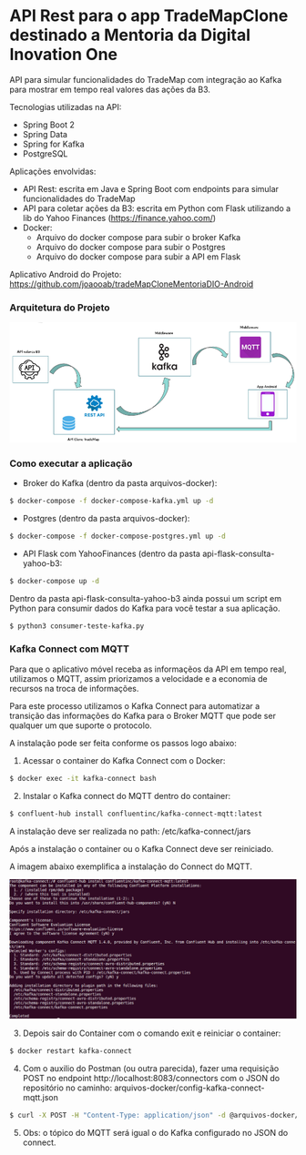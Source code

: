 # API Rest para o app TradeMapClone destinado a Mentoria da Digital Inovation One

API para simular funcionalidades do TradeMap com integração ao Kafka para mostrar em tempo real valores das ações da B3.

Tecnologias utilizadas na API:
- Spring Boot 2
- Spring Data
- Spring for Kafka
- PostgreSQL

Aplicações envolvidas:
- API Rest: escrita em Java e Spring Boot com endpoints para simular funcionalidades do TradeMap
- API para coletar ações da B3: escrita em Python com Flask utilizando a lib do Yahoo Finances (https://finance.yahoo.com/)
- Docker:
  - Arquivo do docker compose para subir o broker Kafka
  - Arquivo do docker compose para subir o Postgres
  - Arquivo do docker compose para subir a API em Flask
  
Aplicativo Android do Projeto: https://github.com/joaooab/tradeMapCloneMentoriaDIO-Android
  
### Arquitetura do Projeto
![alt text](https://github.com/cicerojmm/tradeMapCloneMentoriaDIO/blob/main/images/arquitetura-projeto.png)

### Como executar a aplicação

- Broker do Kafka (dentro da pasta arquivos-docker):
```sh
$ docker-compose -f docker-compose-kafka.yml up -d
```
- Postgres (dentro da pasta arquivos-docker):
```sh
$ docker-compose -f docker-compose-postgres.yml up -d
```
- API Flask com YahooFinances (dentro da pasta api-flask-consulta-yahoo-b3:
```sh
$ docker-compose up -d
```
Dentro da pasta api-flask-consulta-yahoo-b3 ainda possui um script em Python para consumir dados do Kafka para você testar a sua aplicação.
```sh
$ python3 consumer-teste-kafka.py
```

### Kafka Connect com MQTT

Para que o aplicativo móvel receba as informaçẽos da API em tempo real, utilizamos o MQTT, assim priorizamos a velocidade e a economia de recursos na troca de informações.

Para este processo utilizamos o Kafka Connect para automatizar a transição das informações do Kafka para o Broker MQTT que pode ser qualquer um que suporte o protocolo.

A instalação pode ser feita conforme os passos logo abaixo:
1. Acessar o container do Kafka Connect com o Docker:
```sh
$ docker exec -it kafka-connect bash
```
2. Instalar o Kafka connect do MQTT dentro do container:
```sh
$ confluent-hub install confluentinc/kafka-connect-mqtt:latest
```

A instalação deve ser realizada no path: /etc/kafka-connect/jars

Após a instalação o container ou o Kafka Connect deve ser reiniciado.

A imagem abaixo exemplifica a instalação do Connect do MQTT.

![alt text](https://github.com/cicerojmm/tradeMapCloneMentoriaDIO/blob/main/images/install-kafka-connect-mqtt.png)

3. Depois sair do Container com o comando exit e reiniciar o container:
```sh
$ docker restart kafka-connect
```

4. Com o auxilio do Postman (ou outra parecida), fazer uma requisição POST no endpoint http://localhost:8083/connectors com o JSON do repositório no caminho: arquivos-docker/config-kafka-connect-mqtt.json
```sh
$ curl -X POST -H "Content-Type: application/json" -d @arquivos-docker/config-kafka-connect-mqtt.json http://localhost:8083/connectors
```

5. Obs: o tópico do MQTT será igual o do Kafka configurado no JSON do connect.



